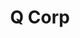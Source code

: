 ---
layout: work
permalink: /project/qcorp
keyword: work
title: Q Corp
logo: /img/qcorp/qcorp-logo.png
logo-alt: Q Corp logo
hero: /img/qcorp/qcorp-hero.jpg
hero-alt: x-x-x-x-x-x
funding: Oregon Health Care Quality Corporation (Q Corp)
year: 2011&ndash;2014
link: http://www.q-corp.org/
link-print: q-corp.org
role-1: Brand Strategist
role-2: UX Designer
two-1: /img/qcorp/qcorp-ipad-1.png
two-1-alt: Q Corp on iPad
two-2: /img/qcorp/qcorp-ipad-2.png
two-2-alt: Q Corp on iPad
bio-1: x-x-x-x-x-x-x-x-.
bio-2: x-x-x-x-x-x-x-x-.
bio-3: x-x-x-x-x-x-x-x-.
three: /img/qcorp/qcorp-desktop.png
three-alt: Q Corp home page on a desktop
colorClass: qcorp

---